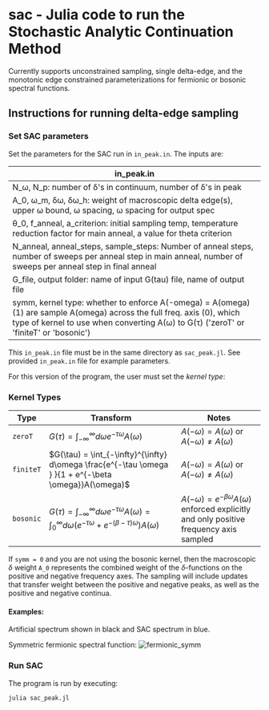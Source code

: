 # sac - Julia code to run the Stochastic Analytic Continuation Method
Currently supports unconstrained sampling, single delta-edge, and the monotonic edge constrained parameterizations for fermionic or bosonic spectral functions.

## Instructions for running delta-edge sampling


### Set SAC parameters 
Set the parameters for the SAC run in `in_peak.in`. The inputs are:

|in_peak.in|
|---|
|N_ω, N_p: number of δ's in continuum, number of δ's in peak|
|A_0, ω_m, δω, δω_h: weight of macroscopic delta edge(s), upper ω bound, ω spacing, ω spacing for output spec|
|θ_0, f_anneal, a_criterion: initial sampling temp, temperature reduction factor for main anneal,  a value for theta criterion|
|N_anneal, anneal_steps, sample_steps: Number of anneal steps, number of sweeps per anneal step in main anneal, number of sweeps per anneal step in final anneal|
|G_file, output folder: name of input G(tau) file, name of output file|
|symm, kernel type: whether to enforce A(-omega) = A(omega) (1) are sample A(omega) across the full freq. axis (0), which type of kernel to use when converting A(ω) to G(τ) ('zeroT' or 'finiteT' or 'bosonic')|

This `in_peak.in` file must be in the same directory as `sac_peak.jl`. See provided `in_peak.in` file for example parameters.


For this version of the program, the user must set the *kernel type*:


### Kernel Types

| Type | Transform  | Notes |
|-----------|----------------|----|
| `zeroT` | $G(\tau) = \int_{-\infty}^{\infty} d\omega   e^{-\tau \omega }  A(\omega)$ | $A(-\omega) = A(\omega)$ or $A(-\omega) \neq A(\omega)$  |
| `finiteT`  | $G(\tau) = \int_{-\infty}^{\infty} d\omega  \frac{e^{-\tau \omega } }{1 + e^{-\beta \omega}}A(\omega)$ | $A(-\omega) = A(\omega)$ or $A(-\omega) \neq A(\omega)$  |
| `bosonic`    | $G(\tau) = \int_{-\infty}^{\infty} d\omega  e^{-\tau \omega } A(\omega) =   \int_{0}^{\infty} d\omega   \left(e^{-\tau \omega } + e^{-(\beta - \tau) \omega } \right)  A(\omega)$ | $A(-\omega) = e^{-\beta \omega} A(\omega)$ enforced explicitly and only positive frequency axis sampled |

If `symm = 0` and you are not using the bosonic kernel, then the macroscopic $\delta$ weight `A_0` represents the combined weight of the $\delta$-functions on the positive and negative frequency axes. The sampling will include updates that transfer weight between the positive and negative peaks, as well as the positive and negative continua.


#### Examples:
Artificial spectrum shown in black and SAC spectrum in blue.

Symmetric fermionic spectral function:
![fermionic_symm](../plotting/figs/peak_fermionic1.jpg)

<!-- 
Non-symmetric fermionic spectral function:
![fermionic](../plotting/figs/peak_fermionic2.jpg)
 -->

### Run SAC
The program is run by executing:

`julia sac_peak.jl`



